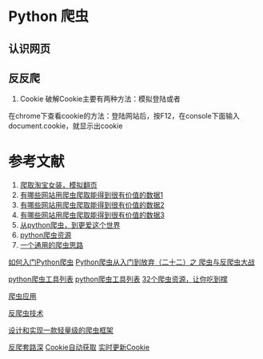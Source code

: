 # Python 爬虫

## 认识网页

## 反反爬
1. Cookie
  破解Cookie主要有两种方法：模拟登陆或者
  
  在chrome下查看cookie的方法：登陆网站后，按F12，在console下面输入document.cookie，就显示出cookie


# 参考文献
1. [爬取淘宝女装，模拟翻页](https://zhuanlan.zhihu.com/p/25214786)
2. [有哪些网站用爬虫爬取能得到很有价值的数据1](https://www.zhihu.com/question/36132174?sort=created)
3. [有哪些网站用爬虫爬取能得到很有价值的数据2](https://www.aliyun.com/jiaocheng/468555.html)
4. [有哪些网站用爬虫爬取能得到很有价值的数据3](https://www.cufe-ifc.org/question/68579.html)
5. [从python爬虫，到更爱这个世界](https://zhuanlan.zhihu.com/p/32711505)
6. [python爬虫资源](https://zhuanlan.zhihu.com/p/27985429)
7. [一个通用的爬虫思路](https://zhuanlan.zhihu.com/p/28621516)

[如何入门Python爬虫](https://www.zhihu.com/question/20899988/answer/23370601)
[Python爬虫从入门到放弃（二十二）之 爬虫与反爬虫大战](https://www.cnblogs.com/zhaof/p/7326260.html)


[python爬虫工具列表](https://zhuanlan.zhihu.com/p/27985429)
[python爬虫工具列表](https://zhuanlan.zhihu.com/p/22660569)
[32个爬虫资源，让你吃到撑](https://zhuanlan.zhihu.com/p/27938007)

[爬虫应用](https://blog.csdn.net/liujainq/article/details/78872756)

[反爬虫技术](https://blog.csdn.net/qq_41851222/article/details/80115399)

[设计和实现一款轻量级的爬虫框架](https://zhuanlan.zhihu.com/p/32936993)

[反爬套路深](http://www.shenjianshou.cn/blog/?p=289)
[Cookie自动获取](https://blog.csdn.net/qq_30175203/article/details/521)
[实时更新Cookie](http://irootlee.com/python_cookie/)


